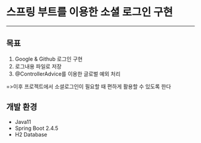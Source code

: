 # 스프링 부트를 이용한 소셜 로그인 구현
-------
## 목표
1. Google & Github 로그인 구현
2. 로그내용 파일로 저장
3. @ControllerAdvice를 이용한 글로벌 예외 처리

=>이후 프로젝트에서 소셜로그인이 필요할 때 편하게 활용할 수 있도록 한다

## 개발 환경
- Java11
- Spring Boot 2.4.5
- H2 Database